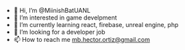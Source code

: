 - 👋 Hi, I’m @MiinishBatUANL
- 👀 I’m interested in game develpment
- 🌱 I’m currently learning react, firebase, unreal engine, php
- 💞️ I’m looking for a developer job
- 📫 How to reach me mb.hector.ortiz@gmail.com
